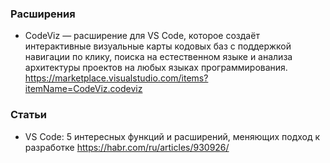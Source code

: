 ### Расширения

- CodeViz — расширение для VS Code, которое создаёт интерактивные визуальные карты кодовых баз с поддержкой навигации по клику, поиска на естественном языке и анализа архитектуры проектов на любых языках программирования. https://marketplace.visualstudio.com/items?itemName=CodeViz.codeviz

### Статьи

- VS Code: 5 интересных функций и расширений, меняющих подход к разработке https://habr.com/ru/articles/930926/